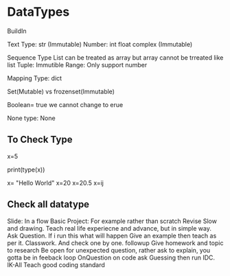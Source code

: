 # DataTypes





BuildIn

Text Type: str (Immutable)
Number: int float complex (Immutable)


Sequence Type
List can be treated as array but array cannot be trreated like list
Tuple: Immutible
Range: Only support number


Mapping Type: dict



Set(Mutable) vs frozenset(Immutable)

Boolean= true we cannot change to erue

None type: None


To Check Type
------------
x=5

print(type(x))


x= "Hello World"
x=20
x=20.5
x=ij
## Check all datatype



Slide: In a flow
Basic Project: For example rather than scratch
Revise
Slow and drawing.
Teach real life experiecne and advance, but in simple way. 
Ask Question. If i run this what will happen
Give an example then teach as per it.
Classwork. And check one by one. followup
Give homework and topic to research
Be open for unexpected question, rather ask to explain, you gotta be in feeback loop
OnQuestion on code ask Guessing then run
IDC. IK-All
Teach good coding standard
